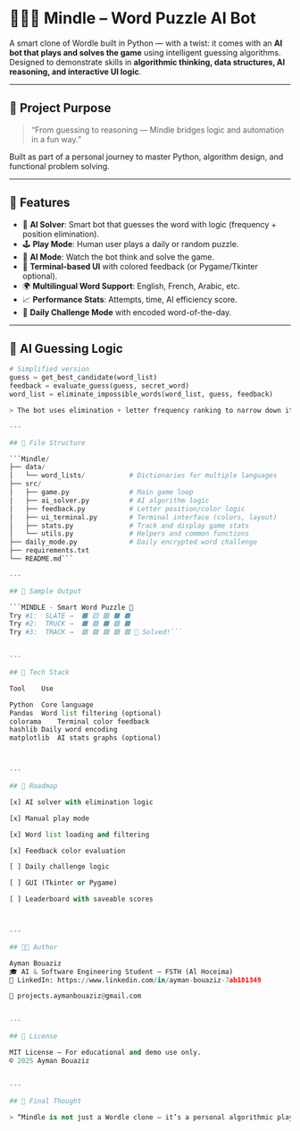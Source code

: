 # 🧑‍💻🧠 Mindle – Word Puzzle AI Bot

A smart clone of Wordle built in Python — with a twist: it comes with an **AI bot that plays and solves the game** using intelligent guessing algorithms.  
Designed to demonstrate skills in **algorithmic thinking, data structures, AI reasoning, and interactive UI logic**.

---

## 🎯 Project Purpose

> “From guessing to reasoning — Mindle bridges logic and automation in a fun way.”

Built as part of a personal journey to master Python, algorithm design, and functional problem solving.

---

## 🚀 Features

- 🧠 **AI Solver**: Smart bot that guesses the word with logic (frequency + position elimination).
- 🕹️ **Play Mode**: Human user plays a daily or random puzzle.
- 🤖 **AI Mode**: Watch the bot think and solve the game.
- 🎨 **Terminal-based UI** with colored feedback (or Pygame/Tkinter optional).
- 🌍 **Multilingual Word Support**: English, French, Arabic, etc.
- 📈 **Performance Stats**: Attempts, time, AI efficiency score.
- 🔐 **Daily Challenge Mode** with encoded word-of-the-day.

---

## 🧠 AI Guessing Logic

```python
# Simplified version
guess = get_best_candidate(word_list)
feedback = evaluate_guess(guess, secret_word)
word_list = eliminate_impossible_words(word_list, guess, feedback)

> The bot uses elimination + letter frequency ranking to narrow down its guesses like a real player.```

---

## 🧩 File Structure

```Mindle/
├── data/
│   └── word_lists/           # Dictionaries for multiple languages
├── src/
│   ├── game.py               # Main game loop
│   ├── ai_solver.py          # AI algorithm logic
│   ├── feedback.py           # Letter position/color logic
│   ├── ui_terminal.py        # Terminal interface (colors, layout)
│   ├── stats.py              # Track and display game stats
│   └── utils.py              # Helpers and common functions
├── daily_mode.py             # Daily encrypted word challenge
├── requirements.txt
└── README.md```

---

## 🧪 Sample Output

```MINDLE - Smart Word Puzzle 🎯
Try #1:  SLATE →  ⬛ 🟨 🟩 ⬛ ⬛
Try #2:  TRUCK →  ⬛ 🟩 ⬛ 🟩 ⬛
Try #3:  TRACK →  🟩 🟩 🟩 🟩 🟩 🎉 Solved!```


---

## 🔧 Tech Stack

Tool	Use

Python	Core language
Pandas	Word list filtering (optional)
colorama	Terminal color feedback
hashlib	Daily word encoding
matplotlib	AI stats graphs (optional)



---

## 🏁 Roadmap

[x] AI solver with elimination logic

[x] Manual play mode

[x] Word list loading and filtering

[x] Feedback color evaluation

[ ] Daily challenge logic

[ ] GUI (Tkinter or Pygame)

[ ] Leaderboard with saveable scores



---

## 👨‍💻 Author

Ayman Bouaziz
🎓 AI & Software Engineering Student – FSTH (Al Hoceima)
🔗 LinkedIn: https://www.linkedin.com/in/ayman-bouaziz-7ab181349

📧 projects.aymanbouaziz@gmail.com


---

## 📜 License

MIT License – For educational and demo use only.
© 2025 Ayman Bouaziz


---

## 💬 Final Thought

> “Mindle is not just a Wordle clone — it’s a personal algorithmic playground where logic becomes intelligent gameplay.”
